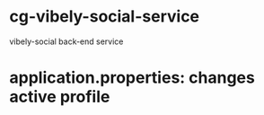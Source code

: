 # cg-vibely-social-service

vibely-social back-end service

# application.properties: changes active profile
